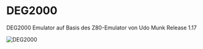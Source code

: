 # DEG2000
DEG2000 Emulator auf Basis des Z80-Emulator von Udo Munk Release 1.17


<image src="./DOC/images/Zentrale.jpg" alt="DEG2000">
